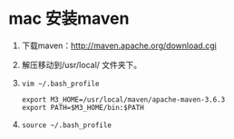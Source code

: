 # mac 安装maven

1. 下载maven：http://maven.apache.org/download.cgi 

2. 解压移动到/usr/local/ 文件夹下。

3. `vim ~/.bash_profile`

   ```shell
   export M3_HOME=/usr/local/maven/apache-maven-3.6.3
   export PATH=$M3_HOME/bin:$PATH
   ```

4. `source ~/.bash_profile`








